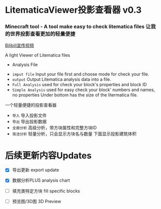 LitematicaViewer投影查看器 v0.3
===============================

### Minecraft tool - A tool make easy to check litematica files 让我的世界投影查看更加的轻量便捷

[Bilibili宣传视频](https://www.bilibili.com/video/BV1dq6yYoEvi/?spm_id_from=333.1387.homepage.video_card.click&vd_source=20c164cb28b2da114329d8728dad750f)

A light Viewer of Litematica files

- Analysis File

* `imput file` Input your file first and choose mode for check your file.
* `output` Output Litematica analysis data into a file.
* `Full Analysis` used for check your block's properties and block ID
* `Simple Analysis` used for easy check your block' numbers and names, no properties
  Under bottom has the size of the litermatica file.

一个轻量便捷的投影查看器

* `导入` 导入投影文件
* `导出` 导出投影数据
* `全面分析` 高级分析，带方块属性和完整方块ID
* `简洁分析` 轻量分析，只会显示方块名与数量
  下面显示投影建筑体积

# 后续更新内容Updates
* [X]  导出更新  export update
* [X]  数据分析PLUS analysis chart
* [ ]  填充类特定方块 fill specific blocks
* [ ]  预览图/3D图 3D Preview

